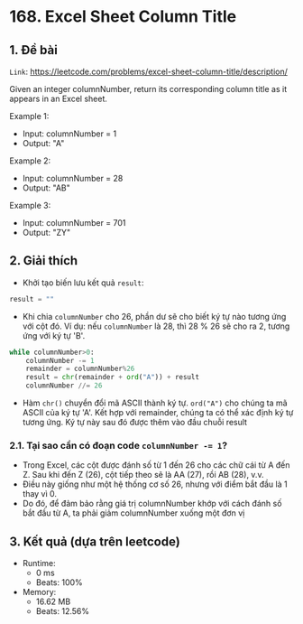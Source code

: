 # 168. Excel Sheet Column Title
## 1. Đề bài
`Link`: https://leetcode.com/problems/excel-sheet-column-title/description/

Given an integer columnNumber, return its corresponding column title as it appears in an Excel sheet.

Example 1:
- Input: columnNumber = 1
- Output: "A"

Example 2:
- Input: columnNumber = 28
- Output: "AB"

Example 3:
- Input: columnNumber = 701
- Output: "ZY"
## 2. Giải thích 
- Khởi tạo biến lưu kết quả `result`:
```python
result = ""
```   
- Khi chia `columnNumber` cho 26, phần dư sẽ cho biết ký tự nào tương ứng với cột đó. Ví dụ: nếu `columnNumber` là 28, thì 28 % 26 sẽ cho ra 2, tương ứng với ký tự 'B'.
```python
while columnNumber>0:
    columnNumber -= 1
    remainder = columnNumber%26
    result = chr(remainder + ord("A")) + result
    columnNumber //= 26
```
- Hàm `chr()` chuyển đổi mã ASCII thành ký tự. `ord("A")` cho chúng ta mã ASCII của ký tự 'A'. Kết hợp với remainder, chúng ta có thể xác định ký tự tương ứng. Ký tự này sau đó được thêm vào đầu chuỗi result
### 2.1. Tại sao cần có đoạn code `columnNumber -= 1`? 
- Trong Excel, các cột được đánh số từ 1 đến 26 cho các chữ cái từ A đến Z. Sau khi đến Z (26), cột tiếp theo sẽ là AA (27), rồi AB (28), v.v.
- Điều này giống như một hệ thống cơ số 26, nhưng với điểm bắt đầu là 1 thay vì 0.
- Do đó, để đảm bảo rằng giá trị columnNumber khớp với cách đánh số bắt đầu từ A, ta phải giảm columnNumber xuống một đơn vị
## 3. Kết quả (dựa trên leetcode)
- Runtime:
    + 0 ms
    + Beats: 100%
- Memory:
    + 16.62 MB
    + Beats: 12.56%